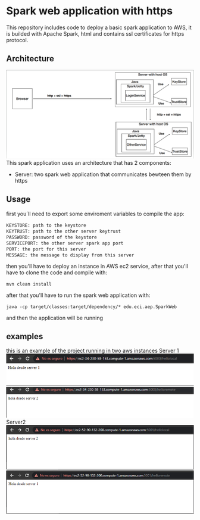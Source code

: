# Spark web application with https
This repository includes code to deploy a basic spark application to AWS, it is builded with Apache Spark, html and contains ssl certificates for https protocol.

## Architecture
![](img/arquitectura.png)
This spark application uses an architecture that has 2 components:
- Server:
two spark web application that communicates bewteen them by https


## Usage
first you´ll need to export some enviroment variables to compile the app:
```
KEYSTORE: path to the keystore
KEYTRUST: path to the other server keytrust
PASSWORD: password of the keystore
SERVICEPORT: the other server spark app port
PORT: the port for this server
MESSAGE: the message to display from this server
```
then you'll have to deploy an instance in AWS ec2 service, after that you'll have to clone the code and compile with:

```
mvn clean install
```

after that you'll have to run the spark web application with:
```
java -cp target/classes:target/dependency/* edu.eci.aep.SparkWeb
```
and then the application will be running

## examples 

this is an example of the project running in two aws instances
Server 1
![](img/hello1.PNG)
![](img/hellor1.PNG)
Server2
![](img/hello2.PNG)
![](img/hellor2.PNG)